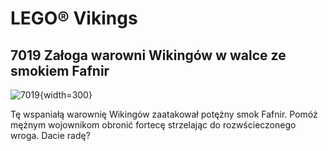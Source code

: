 # LEGO® Vikings

## 7019 Załoga warowni Wikingów w walce ze smokiem Fafnir

![7019](https://www.lego.com/cdn/cs/catalog/assets/bltab44e5a36e64d5af/1/2005_7019_front.png){width=300}

Tę wspaniałą warownię Wikingów zaatakował potężny smok Fafnir. Pomóż mężnym wojownikom obronić fortecę strzelając do rozwścieczonego wroga. Dacie radę?